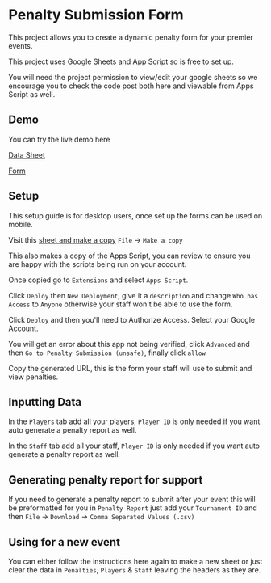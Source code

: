 # Penalty Submission Form

This project allows you to create a dynamic penalty form for your premier events. 

This project uses Google Sheets and App Script so is free to set up.

You will need the project permission to view/edit your google sheets so we encourage you to check the code post both here and viewable from Apps Script as well. 

## Demo

You can try the live demo here

[Data Sheet](https://docs.google.com/spreadsheets/d/16kKjrTR04BzWKrgnhJcaiP6986TlZCl2fhhYZLQ2sAw/edit?usp=sharing)

[Form](https://script.google.com/macros/s/AKfycbw8WaaT20yMzbk7NbtKzg512Fqt85U41gQPShfsoxOeyi-4m8K0PUyL17oAZCFPZFaw5w/exec)

## Setup

This setup guide is for desktop users, once set up the forms can be used on mobile.

Visit this [sheet and make a copy](https://docs.google.com/spreadsheets/d/1DGdwMcAGmVjL0X-f1E_JxmOo39cp-ivYQX0hK25JWEo/edit?usp=sharing) `File` -> `Make a copy`

This also makes a copy of the Apps Script, you can review to ensure you are happy with the scripts being run on your account.

Once copied go to `Extensions` and select `Apps Script`.

Click `Deploy` then `New Deployment`, give it a `description` and change `Who has Access` to `Anyone` otherwise your staff won't be able to use the form.

Click `Deploy` and then you'll need to Authorize Access. Select your Google Account. 

You will get an error about this app not being verified, click `Advanced` and then `Go to Penalty Submission (unsafe)`, finally click `allow` 

Copy the generated URL, this is the form your staff will use to submit and view penalties.


## Inputting Data

In the `Players` tab add all your players, `Player ID` is only needed if you want auto generate a penalty report as well.

In the `Staff` tab add all your staff, `Player ID` is only needed if you want auto generate a penalty report as well.

## Generating penalty report for support

If you need to generate a penalty report to submit after your event this will be preformatted for you in `Penalty Report` just add your `Tournament ID` and then `File` -> `Download` -> `Comma Separated Values (.csv)`

## Using for a new event

You can either follow the instructions here again to make a new sheet or just clear the data in `Penalties`, `Players` & `Staff` leaving the headers as they are. 